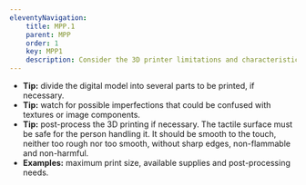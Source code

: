 ```yaml
---
eleventyNavigation:
    title: MPP.1
    parent: MPP
    order: 1
    key: MPP1
    description: Consider the 3D printer limitations and characteristics and adjust the printing parameters to avoid imperfections.
---
```

- **Tip:** divide the digital model into several parts to be printed, if necessary.
- **Tip:** watch for possible imperfections that could be confused with textures or image components.
- **Tip:** post-process the 3D printing if necessary. The tactile surface must be safe for the person handling it. It
should be smooth to the touch, neither too rough nor too smooth, without sharp edges, non-flammable and non-harmful.
- **Examples:** maximum print size, available supplies and post-processing needs.
